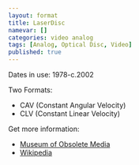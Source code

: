 ```yaml
---
layout: format
title: LaserDisc
namevar: []
categories: video analog
tags: [Analog, Optical Disc, Video]
published: true
---
```


Dates in use: 1978-c.2002

Two Formats:
- CAV (Constant Angular Velocity)
- CLV (Constant Linear Velocity)

Get more information:
- [Museum of Obsolete Media](https://obsoletemedia.org/laserdisc/)
- [Wikipedia](https://en.wikipedia.org/wiki/LaserDisc)
